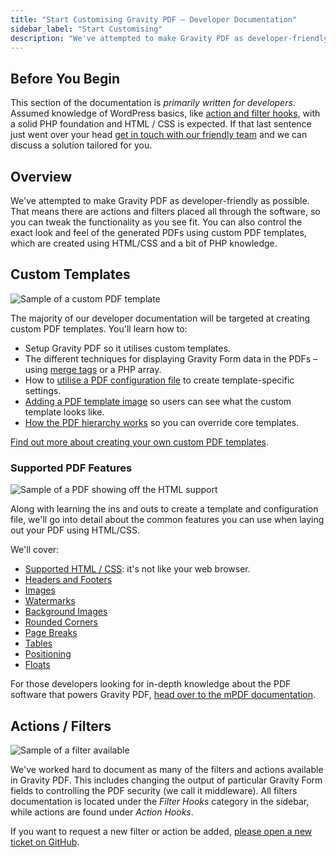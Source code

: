 ```yaml
---
title: "Start Customising Gravity PDF – Developer Documentation"
sidebar_label: "Start Customising"
description: "We've attempted to make Gravity PDF as developer-friendly as possible. You can create custom PDF templates and tap into our WordPress actions and filters."
---
```


## Before You Begin

This section of the documentation is *primarily written for developers*. Assumed knowledge of WordPress basics, like [action and filter hooks](https://codex.wordpress.org/Plugin_API), with a solid PHP foundation and HTML / CSS is expected. If that last sentence just went over your head [get in touch with our friendly team](https://gravitypdf.com/integration-services/) and we can discuss a solution tailored for you.

## Overview

We've attempted to make Gravity PDF as developer-friendly as possible. That means there are actions and filters placed all through the software, so you can tweak the functionality as you see fit. You can also control the exact look and feel of the generated PDFs using custom PDF templates, which are created using HTML/CSS and a bit of PHP knowledge.

## Custom Templates

![Sample of a custom PDF template](https://resources.gravitypdf.com/uploads/2015/10/getting-started-v5.png)

The majority of our developer documentation will be targeted at creating custom PDF templates. You'll learn how to:

-   Setup Gravity PDF so it utilises custom templates.
-   The different techniques for displaying Gravity Form data in the PDFs – using [merge tags](https://docs.gravityforms.com/category/user-guides/merge-tags-getting-started/) or a PHP array.
-   How to [utilise a PDF configuration file](developer-template-configuration-and-image.md) to create template-specific settings.
-   [Adding a PDF template image](developer-template-configuration-and-image.md#image-preview) so users can see what the custom template looks like.
-   [How the PDF hierarchy works](developer-template-hierarchy.md) so you can override core templates.

[Find out more about creating your own custom PDF templates](developer-first-custom-pdf.md).

### Supported PDF Features

![Sample of a PDF showing off the HTML support](https://resources.gravitypdf.com/uploads/2015/11/pdf-features.png)

Along with learning the ins and outs to create a template and configuration file, we'll go into detail about the common features you can use when laying out your PDF using HTML/CSS.

We'll cover:

-   [Supported HTML / CSS](developer-supported-html-and-css.md): it's not like your web browser.
-   [Headers and Footers](developer-headers-and-footers.md)
-   [Images](developer-images.md)
-   [Watermarks](developer-watermarks.md)
-   [Background Images](developer-backgrounds.md)
-   [Rounded Corners](developer-rounded-corners.md)
-   [Page Breaks](developer-pagebreaks.md)
-   [Tables](developer-tables.md)
-   [Positioning](developer-positioning.md)
-   [Floats](developer-floats.md)

For those developers looking for in-depth knowledge about the PDF software that powers Gravity PDF, [head over to the mPDF documentation](http://mpdf.github.io/).

## Actions / Filters

![Sample of a filter available](https://resources.gravitypdf.com/uploads/2015/11/filters.png)

We've worked hard to document as many of the filters and actions available in Gravity PDF. This includes changing the output of particular Gravity Form fields to controlling the PDF security (we call it middleware). All filters documentation is located under the *Filter Hooks* category in the sidebar, while actions are found under *Action Hooks*.

If you want to request a new filter or action be added, [please open a new ticket on GitHub](https://github.com/GravityPDF/gravity-pdf/issues).
